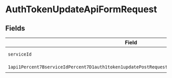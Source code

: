 # AuthTokenUpdateApiFormRequest


## Fields

| Field                                                                                                                                                                                                                         | Type                                                                                                                                                                                                                          | Required                                                                                                                                                                                                                      | Description                                                                                                                                                                                                                   |
| ----------------------------------------------------------------------------------------------------------------------------------------------------------------------------------------------------------------------------- | ----------------------------------------------------------------------------------------------------------------------------------------------------------------------------------------------------------------------------- | ----------------------------------------------------------------------------------------------------------------------------------------------------------------------------------------------------------------------------- | ----------------------------------------------------------------------------------------------------------------------------------------------------------------------------------------------------------------------------- |
| `serviceId`                                                                                                                                                                                                                   | *String*                                                                                                                                                                                                                      | :heavy_check_mark:                                                                                                                                                                                                            | A service ID.                                                                                                                                                                                                                 |
| `1api1Percent7BserviceIdPercent7D1auth1token1updatePostRequestBodyContentApplication1jsonSchema`                                                                                                                              | [1api1Percent7BserviceIdPercent7D1auth1token1updatePostRequestBodyContentApplication1jsonSchema](../../models/components/Oneapi1Percent7BserviceIdPercent7D1auth1token1updatePostRequestBodyContentApplication1jsonSchema.md) | :heavy_check_mark:                                                                                                                                                                                                            | N/A                                                                                                                                                                                                                           |